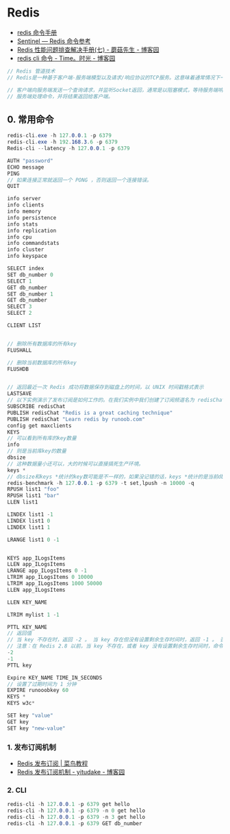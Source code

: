 # Redis

- [redis 命令手册](https://www.redis.net.cn/order/)
- [Sentinel &mdash; Redis 命令参考](http://redisdoc.com/topic/sentinel.html)
- [Redis 性能问题排查解决手册(七) - 蘑菇先生 - 博客园](https://www.cnblogs.com/mushroom/p/4738170.html#three)
- [redis cli 命令 - Time。时光 - 博客园](https://www.cnblogs.com/helloworld6379/p/9976264.html)

```c#
// Redis 管道技术
// Redis是一种基于客户端-服务端模型以及请求/响应协议的TCP服务。这意味着通常情况下一个请求会遵循以下步骤：

// 客户端向服务端发送一个查询请求，并监听Socket返回，通常是以阻塞模式，等待服务端响应。
// 服务端处理命令，并将结果返回给客户端。
```

## 0. 常用命令

```c#
redis-cli.exe -h 127.0.0.1 -p 6379
redis-cli.exe -h 192.168.3.6 -p 6379
Redis-cli --latency -h 127.0.0.1 -p 6379

AUTH "password"
ECHO message
PING
// 如果连接正常就返回一个 PONG ，否则返回一个连接错误。
QUIT

info server
info clients
info memory
info persistence
info stats
info replication
info cpu
info commandstats
info cluster
info keyspace

SELECT index
SET db_number 0
SELECT 1
GET db_number
SET db_number 1
GET db_number
SELECT 3
SELECT 2

CLIENT LIST


// 删除所有数据库的所有key
FLUSHALL

// 删除当前数据库的所有key
FLUSHDB


// 返回最近一次 Redis 成功将数据保存到磁盘上的时间，以 UNIX 时间戳格式表示
LASTSAVE
// 以下实例演示了发布订阅是如何工作的。在我们实例中我们创建了订阅频道名为 redisChat:
SUBSCRIBE redisChat
PUBLISH redisChat "Redis is a great caching technique"
PUBLISH redisChat "Learn redis by runoob.com"
config get maxclients
KEYS
// 可以看到所有库的key数量
info
// 则是当前库key的数量
dbsize
// 这种数据量小还可以，大的时候可以直接搞死生产环境。
keys *
// dbsize和keys *统计的key数可能是不一样的，如果没记错的话，keys *统计的是当前db有效的key，而dbsize统计的是所有未被销毁的key（有效和未被销毁是不一样的，具体可以了解redis的过期策略）
redis-benchmark -h 127.0.0.1 -p 6379 -t set,lpush -n 10000 -q
RPUSH list1 "foo"
RPUSH list1 "bar"
LLEN list1

LINDEX list1 -1
LINDEX list1 0
LINDEX list1 1

LRANGE list1 0 -1


KEYS app_ILogsItems
LLEN app_ILogsItems
LRANGE app_ILogsItems 0 -1
LTRIM app_ILogsItems 0 10000
LTRIM app_ILogsItems 1000 50000
LLEN app_ILogsItems

LLEN KEY_NAME

LTRIM mylist 1 -1

PTTL KEY_NAME
// 返回值
// 当 key 不存在时，返回 -2 。 当 key 存在但没有设置剩余生存时间时，返回 -1 。 否则，以毫秒为单位，返回 key 的剩余生存时间。
// 注意：在 Redis 2.8 以前，当 key 不存在，或者 key 没有设置剩余生存时间时，命令都返回 -1 。
-2
-1
PTTL key

Expire KEY_NAME TIME_IN_SECONDS
// 设置了过期时间为 1 分钟
EXPIRE runooobkey 60
KEYS *
KEYS w3c*

SET key "value"
GET key
SET key "new-value"
```

### 1. 发布订阅机制

- [Redis 发布订阅 | 菜鸟教程](https://www.runoob.com/redis/redis-pub-sub.html)
- [Redis 发布订阅机制 - yitudake - 博客园](https://www.cnblogs.com/yitudake/p/6747995.html)

### 2. CLI

```c#
redis-cli -h 127.0.0.1 -p 6379 get hello
redis-cli -h 127.0.0.1 -p 6379 -n 0 get hello
redis-cli -h 127.0.0.1 -p 6379 -n 3 get hello
redis-cli -h 127.0.0.1 -p 6379 GET db_number
```
